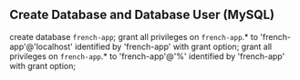 ## Create Database and Database User (MySQL)
create database `french-app`;
grant all privileges on `french-app`.* to 'french-app'@'localhost' identified by 'french-app' with grant option;
grant all privileges on `french-app`.* to 'french-app'@'%' identified by 'french-app' with grant option;